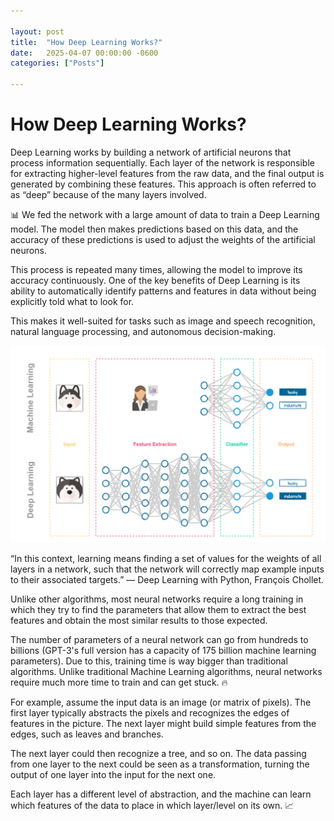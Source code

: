 ```yaml
---

layout: post
title:  "How Deep Learning Works?"
date:   2025-04-07 00:00:00 -0600
categories: ["Posts"] 

---
```


# How Deep Learning Works?

Deep Learning works by building a network of artificial neurons that process information sequentially. Each layer of the network is responsible for extracting higher-level features from the raw data, and the final output is generated by combining these features. This approach is often referred to as “deep” because of the many layers involved. 

📊 We fed the network with a large amount of data to train a Deep Learning model. The model then makes predictions based on this data, and the accuracy of these predictions is used to adjust the weights of the artificial neurons. 

This process is repeated many times, allowing the model to improve its accuracy continuously. One of the key benefits of Deep Learning is its ability to automatically identify patterns and features in data without being explicitly told what to look for. 

This makes it well-suited for tasks such as image and speech recognition, natural language processing, and autonomous decision-making.

![deep learning](/images/2025/deep-learning.png)

“In this context, learning means finding a set of values for the weights of all layers in a network, such that the network will correctly map example inputs to their associated targets.” — Deep Learning with Python, François Chollet.

Unlike other algorithms, most neural networks require a long training in which they try to find the parameters that allow them to extract the best features and obtain the most similar results to those expected. 

The number of parameters of a neural network can go from hundreds to billions (GPT-3's full version has a capacity of 175 billion machine learning parameters). Due to this, training time is way bigger than traditional algorithms. Unlike traditional Machine Learning algorithms, neural networks require much more time to train and can get stuck. 🔥

For example, assume the input data is an image (or matrix of pixels). The first layer typically abstracts the pixels and recognizes the edges of features in the picture. The next layer might build simple features from the edges, such as leaves and branches. 

The next layer could then recognize a tree, and so on. The data passing from one layer to the next could be seen as a transformation, turning the output of one layer into the input for the next one. 

Each layer has a different level of abstraction, and the machine can learn which features of the data to place in which layer/level on its own. 📈